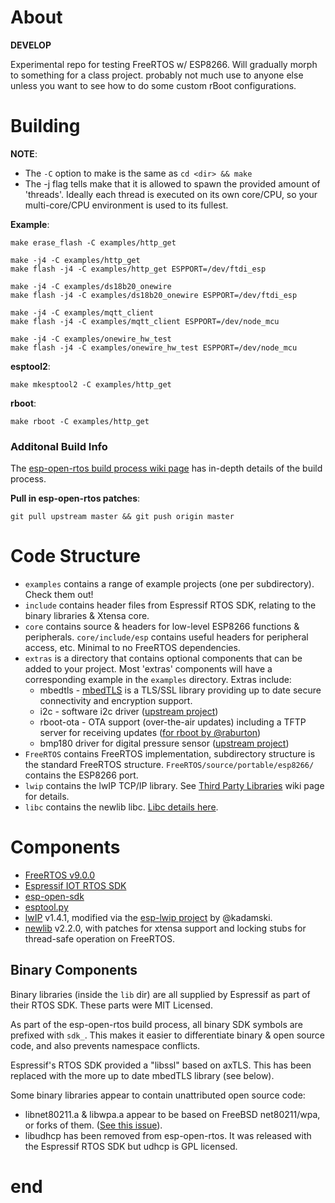 # About

**DEVELOP**

Experimental repo for testing FreeRTOS w/ ESP8266. Will gradually morph to
something for a class project. probably not much use to anyone else unless you
want to see how to do some custom rBoot configurations.

# Building

**NOTE**:
* The `-C` option to make is the same as `cd <dir> && make`
* The -j flag tells make that it is allowed to spawn the provided amount of
  'threads'. Ideally each thread is executed on its own core/CPU, so your
  multi-core/CPU environment is used to its fullest.

**Example**:

```
make erase_flash -C examples/http_get

make -j4 -C examples/http_get
make flash -j4 -C examples/http_get ESPPORT=/dev/ftdi_esp

make -j4 -C examples/ds18b20_onewire
make flash -j4 -C examples/ds18b20_onewire ESPPORT=/dev/ftdi_esp

make -j4 -C examples/mqtt_client
make flash -j4 -C examples/mqtt_client ESPPORT=/dev/node_mcu

make -j4 -C examples/onewire_hw_test
make flash -j4 -C examples/onewire_hw_test ESPPORT=/dev/node_mcu

```

**esptool2**:
```
make mkesptool2 -C examples/http_get
```

**rboot**:
```
make rboot -C examples/http_get
```

### Additonal Build Info

The [esp-open-rtos build process wiki page](https://github.com/SuperHouse/esp-open-rtos/wiki/Build-Process)
has in-depth details of the build process.

**Pull in esp-open-rtos patches**:
```
git pull upstream master && git push origin master
```

# Code Structure

* `examples` contains a range of example projects (one per subdirectory). Check them out!
* `include` contains header files from Espressif RTOS SDK, relating to the binary libraries & Xtensa core.
* `core` contains source & headers for low-level ESP8266 functions & peripherals. `core/include/esp` contains useful headers for peripheral access, etc. Minimal to no FreeRTOS dependencies.
* `extras` is a directory that contains optional components that can be added to your project. Most 'extras' components will have a corresponding example in the `examples` directory. Extras include:
   - mbedtls - [mbedTLS](https://tls.mbed.org/) is a TLS/SSL library providing up to date secure connectivity and encryption support.
   - i2c - software i2c driver ([upstream project](https://github.com/kanflo/esp-open-rtos-driver-i2c))
   - rboot-ota - OTA support (over-the-air updates) including a TFTP server for receiving updates ([for rboot by @raburton](http://richard.burtons.org/2015/05/18/rboot-a-new-boot-loader-for-esp8266/))
   - bmp180 driver for digital pressure sensor ([upstream project](https://github.com/Angus71/esp-open-rtos-driver-bmp180))
* `FreeRTOS` contains FreeRTOS implementation, subdirectory structure is the standard FreeRTOS structure. `FreeRTOS/source/portable/esp8266/` contains the ESP8266 port.
* `lwip` contains the lwIP TCP/IP library. See [Third Party Libraries](https://github.com/SuperHouse/esp-open-rtos/wiki/Third-Party-Libraries) wiki page for details.
* `libc` contains the newlib libc. [Libc details here](https://github.com/SuperHouse/esp-open-rtos/wiki/libc-configuration).


# Components
* [FreeRTOS v9.0.0](http://www.freertos.org/)
* [Espressif IOT RTOS SDK](https://github.com/espressif/ESP8266_RTOS_SDK)
* [esp-open-sdk](https://github.com/pfalcon/esp-open-sdk/)
* [esptool.py](https://github.com/themadinventor/esptool)
* [lwIP](http://lwip.wikia.com/wiki/LwIP_Wiki) v1.4.1, modified via the [esp-lwip project](https://github.com/kadamski/esp-lwip) by @kadamski.
* [newlib](https://github.com/projectgus/newlib-xtensa) v2.2.0, with patches for xtensa support and locking stubs for thread-safe operation on FreeRTOS.

## Binary Components

Binary libraries (inside the `lib` dir) are all supplied by Espressif as part of their RTOS SDK. These parts were MIT Licensed.

As part of the esp-open-rtos build process, all binary SDK symbols are prefixed with `sdk_`. This makes it easier to differentiate binary & open source code, and also prevents namespace conflicts.

Espressif's RTOS SDK provided a "libssl" based on axTLS. This has been replaced with the more up to date mbedTLS library (see below).

Some binary libraries appear to contain unattributed open source code:

* libnet80211.a & libwpa.a appear to be based on FreeBSD net80211/wpa, or forks of them. ([See this issue](https://github.com/SuperHouse/esp-open-rtos/issues/4)).
* libudhcp has been removed from esp-open-rtos. It was released with the Espressif RTOS SDK but udhcp is GPL licensed.






# end
